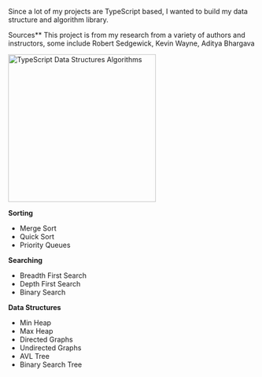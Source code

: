 Since a lot of my projects are TypeScript based, 
I wanted to build my data structure and algorithm library.

Sources** This project is from my research from a variety of authors and instructors, some include
Robert Sedgewick, Kevin Wayne, Aditya Bhargava

<img alt="TypeScript Data Structures Algorithms" src="https://strapi-next-s3.s3.amazonaws.com/image_8a84b91b5f.svg"  height="300"/>

**Sorting**
- Merge Sort
- Quick Sort
- Priority Queues

**Searching**
- Breadth First Search
- Depth First Search
- Binary Search

**Data Structures**
- Min Heap
- Max Heap
- Directed Graphs
- Undirected Graphs
- AVL Tree
- Binary Search Tree
